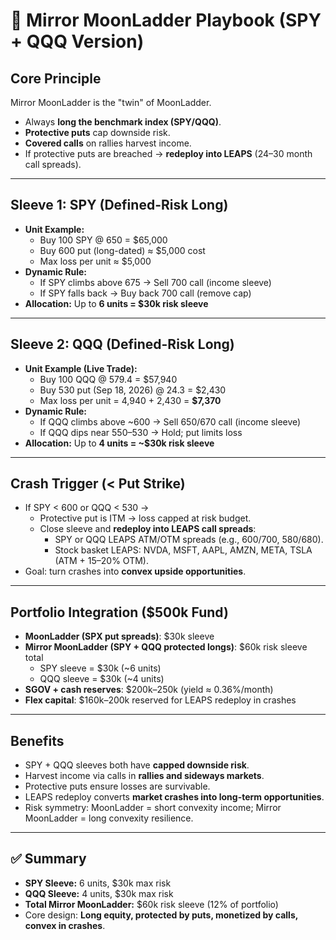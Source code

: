 # 🌙 Mirror MoonLadder Playbook (SPY + QQQ Version)

## Core Principle
Mirror MoonLadder is the "twin" of MoonLadder.  
- Always **long the benchmark index (SPY/QQQ)**.  
- **Protective puts** cap downside risk.  
- **Covered calls** on rallies harvest income.  
- If protective puts are breached → **redeploy into LEAPS** (24–30 month call spreads).  

---

## Sleeve 1: SPY (Defined-Risk Long)
- **Unit Example:**  
  - Buy 100 SPY @ 650 = $65,000  
  - Buy 600 put (long-dated) ≈ $5,000 cost  
  - Max loss per unit ≈ $5,000  
- **Dynamic Rule:**  
  - If SPY climbs above 675 → Sell 700 call (income sleeve)  
  - If SPY falls back → Buy back 700 call (remove cap)  
- **Allocation:** Up to **6 units = $30k risk sleeve**  

---

## Sleeve 2: QQQ (Defined-Risk Long)
- **Unit Example (Live Trade):**  
  - Buy 100 QQQ @ 579.4 = $57,940  
  - Buy 530 put (Sep 18, 2026) @ 24.3 = $2,430  
  - Max loss per unit = 4,940 + 2,430 = **$7,370**  
- **Dynamic Rule:**  
  - If QQQ climbs above ~600 → Sell 650/670 call (income sleeve)  
  - If QQQ dips near 550–530 → Hold; put limits loss  
- **Allocation:** Up to **4 units = ~$30k risk sleeve**  

---

## Crash Trigger (< Put Strike)
- If SPY < 600 or QQQ < 530 →  
  - Protective put is ITM → loss capped at risk budget.  
  - Close sleeve and **redeploy into LEAPS call spreads**:  
    - SPY or QQQ LEAPS ATM/OTM spreads (e.g., 600/700, 580/680).  
    - Stock basket LEAPS: NVDA, MSFT, AAPL, AMZN, META, TSLA (ATM + 15–20% OTM).  
- Goal: turn crashes into **convex upside opportunities**.  

---

## Portfolio Integration ($500k Fund)
- **MoonLadder (SPX put spreads)**: $30k sleeve  
- **Mirror MoonLadder (SPY + QQQ protected longs)**: $60k risk sleeve total  
  - SPY sleeve = $30k (~6 units)  
  - QQQ sleeve = $30k (~4 units)  
- **SGOV + cash reserves**: $200k–250k (yield ≈ 0.36%/month)  
- **Flex capital**: $160k–200k reserved for LEAPS redeploy in crashes  

---

## Benefits
- SPY + QQQ sleeves both have **capped downside risk**.  
- Harvest income via calls in **rallies and sideways markets**.  
- Protective puts ensure losses are survivable.  
- LEAPS redeploy converts **market crashes into long-term opportunities**.  
- Risk symmetry: MoonLadder = short convexity income; Mirror MoonLadder = long convexity resilience.  

---

## ✅ Summary
- **SPY Sleeve:** 6 units, $30k max risk  
- **QQQ Sleeve:** 4 units, $30k max risk  
- **Total Mirror MoonLadder:** $60k risk sleeve (12% of portfolio)  
- Core design: **Long equity, protected by puts, monetized by calls, convex in crashes**.  
